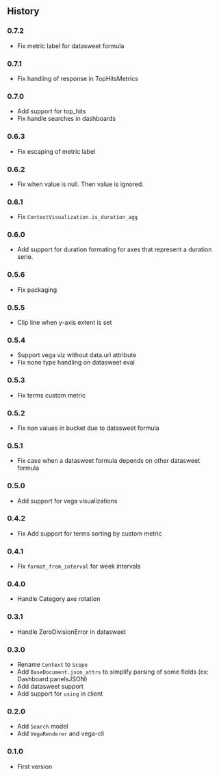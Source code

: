## History

### 0.7.2

- Fix metric label for datasweet formula

### 0.7.1

- Fix handling of response in TopHitsMetrics

### 0.7.0

- Add support for top_hits
- Fix handle searches in dashboards

### 0.6.3

- Fix escaping of metric label

### 0.6.2

- Fix when value is null. Then value is ignored.

### 0.6.1

- Fix `ContextVisualization.is_duration_agg`

### 0.6.0

- Add support for duration formating for axes that represent a duration serie.

### 0.5.6

- Fix packaging

### 0.5.5

- Clip line when y-axis extent is set

### 0.5.4

- Support vega viz without data.url attribute
- Fix none type handling on datasweet eval

### 0.5.3

- Fix terms custom metric

### 0.5.2

- Fix nan values in bucket due to datasweet formula

### 0.5.1

- Fix case when a datasweet formula depends on other datasweet formula

### 0.5.0

- Add support for vega visualizations

### 0.4.2

- Fix Add support for terms sorting by custom metric

### 0.4.1

- Fix `format_from_interval` for week intervals

### 0.4.0

- Handle Category axe rotation

### 0.3.1

- Handle ZeroDivisionError in datasweet

### 0.3.0

- Rename `Context` to `Scope`
- Add `BaseDocument.json_attrs` to simplify parsing of some fields (ex: Dashboard.panelsJSON)
- Add datasweet support
- Add support for `using` in client

### 0.2.0

- Add `Search` model
- Add `VegaRenderer` and vega-cli

### 0.1.0

- First version
